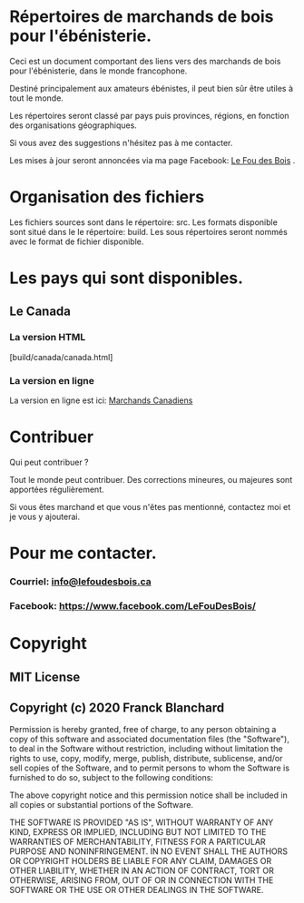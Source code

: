 # Répertoires de marchands de bois pour l'ébénisterie.

Ceci est un document comportant des liens vers des marchands de bois pour l'ébénisterie, dans le monde francophone.

Destiné principalement aux amateurs ébénistes, il peut bien sûr être utiles à tout le monde.

Les répertoires seront classé par pays puis provinces, régions, en fonction des organisations géographiques.

Si vous avez des suggestions n'hésitez pas à me contacter.

Les mises à jour seront annoncées via ma page Facebook:  [Le Fou des Bois](https://www.facebook.com/LeFouDesBois/)  .

# Organisation des fichiers

Les fichiers sources sont dans le répertoire: src.
Les formats disponible sont situé dans le le répertoire: build.
Les sous répertoires seront nommés avec le format de fichier disponible.

# Les pays qui sont disponibles.

## Le Canada

### La version HTML

[build/canada/canada.html]

### La version en ligne

La version en ligne est ici: [Marchands Canadiens](https://lefoudesbois.ca/documentation/ebenisterie/marchands/bois/canada/canada.html)

# Contribuer

Qui peut contribuer ?

Tout le monde peut contribuer. Des corrections mineures, ou majeures sont apportées régulièrement.

Si vous êtes marchand et que vous n'êtes pas mentionné, contactez moi et je vous y ajouterai.

# Pour me contacter.

### Courriel: <info@lefoudesbois.ca>
### Facebook: <https://www.facebook.com/LeFouDesBois/>

# Copyright
## MIT License
## Copyright (c) 2020 Franck Blanchard

Permission is hereby granted, free of charge, to any person obtaining a copy
of this software and associated documentation files (the "Software"), to deal
in the Software without restriction, including without limitation the rights
to use, copy, modify, merge, publish, distribute, sublicense, and/or sell
copies of the Software, and to permit persons to whom the Software is
furnished to do so, subject to the following conditions:

The above copyright notice and this permission notice shall be included in all
copies or substantial portions of the Software.

THE SOFTWARE IS PROVIDED "AS IS", WITHOUT WARRANTY OF ANY KIND, EXPRESS OR
IMPLIED, INCLUDING BUT NOT LIMITED TO THE WARRANTIES OF MERCHANTABILITY,
FITNESS FOR A PARTICULAR PURPOSE AND NONINFRINGEMENT. IN NO EVENT SHALL THE
AUTHORS OR COPYRIGHT HOLDERS BE LIABLE FOR ANY CLAIM, DAMAGES OR OTHER
LIABILITY, WHETHER IN AN ACTION OF CONTRACT, TORT OR OTHERWISE, ARISING FROM,
OUT OF OR IN CONNECTION WITH THE SOFTWARE OR THE USE OR OTHER DEALINGS IN THE
SOFTWARE.
